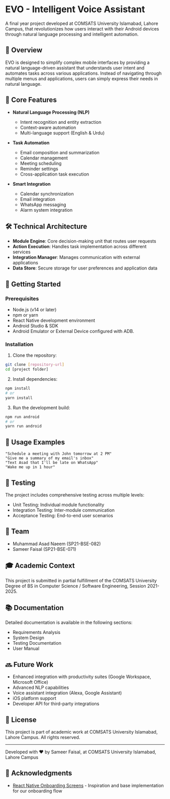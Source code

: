 # EVO - Intelligent Voice Assistant

A final year project developed at COMSATS University Islamabad, Lahore Campus, that revolutionizes how users interact with their Android devices through natural language processing and intelligent automation.

## 🌟 Overview

EVO is designed to simplify complex mobile interfaces by providing a natural language-driven assistant that understands user intent and automates tasks across various applications. Instead of navigating through multiple menus and applications, users can simply express their needs in natural language.

## 🎯 Core Features

- **Natural Language Processing (NLP)**
  - Intent recognition and entity extraction
  - Context-aware automation
  - Multi-language support (English & Urdu)

- **Task Automation**
  - Email composition and summarization
  - Calendar management
  - Meeting scheduling
  - Reminder settings
  - Cross-application task execution

- **Smart Integration**
  - Calendar synchronization
  - Email integration
  - WhatsApp messaging
  - Alarm system integration

## 🛠️ Technical Architecture

- **Module Engine**: Core decision-making unit that routes user requests
- **Action Execution**: Handles task implementation across different services
- **Integration Manager**: Manages communication with external applications
- **Data Store**: Secure storage for user preferences and application data

## 🚀 Getting Started

### Prerequisites

- Node.js (v14 or later)
- npm or yarn
- React Native development environment
- Android Studio & SDK
- Android Emulator or External Device configured with ADB.

### Installation

1. Clone the repository:

```bash
git clone [repository-url]
cd [project folder]
```

2. Install dependencies:

```bash
npm install
# or
yarn install
```

3. Run the development build:

```bash
npm run android
# or
yarn run android
```

## 📱 Usage Examples

```plaintext
"Schedule a meeting with John tomorrow at 2 PM"
"Give me a summary of my email's inbox"
"Text Asad that I'll be late on WhatsApp"
"Wake me up in 1 hour"
```

## 🧪 Testing

The project includes comprehensive testing across multiple levels:
- Unit Testing: Individual module functionality
- Integration Testing: Inter-module communication
- Acceptance Testing: End-to-end user scenarios

## 👥 Team

- Muhammad Asad Naeem (SP21-BSE-082)
- Sameer Faisal (SP21-BSE-071)

## 🎓 Academic Context

This project is submitted in partial fulfillment of the COMSATS University Degree of BS in Computer Science / Software Engineering, Session 2021-2025.

## 📚 Documentation

Detailed documentation is available in the following sections:
- Requirements Analysis
- System Design
- Testing Documentation
- User Manual

## 🔜 Future Work

- Enhanced integration with productivity suites (Google Workspace, Microsoft Office)
- Advanced NLP capabilities
- Voice assistant integration (Alexa, Google Assistant)
- iOS platform support
- Developer API for third-party integrations

## 📄 License

This project is part of academic work at COMSATS University Islamabad, Lahore Campus. All rights reserved.

---

Developed with ❤️ by Sameer Faisal, at COMSATS University Islamabad, Lahore Campus


## 🙏 Acknowledgments

- [React Native Onboarding Screens](https://github.com/areasflavio/react-native-onboarding-screens) - Inspiration and base implementation for our onboarding flow

